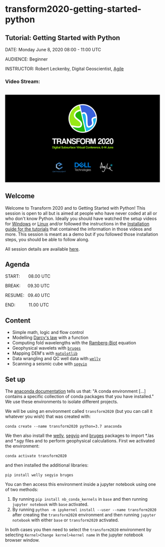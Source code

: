 # transform2020-getting-started-python

## Tutorial: Getting Started with Python

DATE: Monday June 8, 2020 08:00 - 11:00 UTC

AUDIENCE: Beginner

INSTRUCTOR: Robert Leckenby, Digital Geoscientist, [Agile](https://agilescientific.com/)

### Video Stream:
<br>
<a href="https://youtu.be/iIOMiN8Cacs?t=294" target="_blank">
    <img src="./youtube_thumbnail.png" width=800 />
</a>

## Welcome
Welcome to Transform 2020 and to Getting Started with Python! This session is open to all but is aimed at people who have never coded at all or who don't know Python. Ideally you should have watched the setup videos for [Windows](https://youtu.be/FdatS_NKVrM) or [Linux](https://youtu.be/3ncwbHyZeAg) and/or followed the instructions in the [Installation guide for the tutorials](http://swu.ng/t20-python-setup) that contained the information in those videos and more. This session is meant as a demo but if you followed those installation steps, you should be able to follow along.

All session details are available [here](https://transform2020.sched.com/).

## Agenda
START:&nbsp;&nbsp;&nbsp;&nbsp;&nbsp;&nbsp;&nbsp;08.00 UTC

BREAK:&nbsp;&nbsp;&nbsp;&nbsp;&nbsp;&nbsp;09.30 UTC

RESUME:&nbsp;&nbsp;&nbsp;09.40 UTC

END:&nbsp;&nbsp;&nbsp;&nbsp;&nbsp;&nbsp;&nbsp;&nbsp;&nbsp;&nbsp;&nbsp;11.00 UTC

## Content

- Simple math, logic and flow control
- Modelling [Darcy's law](https://en.wikipedia.org/wiki/Darcy%27s_law) with a function
- Computing fold wavelengths with the [Ramberg-Biot](https://blogs.agu.org/mountainbeltway/2010/10/15/friday-fold-wavelength-contrast/) equation
- Geophysical wavelets with [`bruges`](https://github.com/agile-geoscience/bruges)
- Mapping DEM's with [`matplotlib`](https://matplotlib.org/)
- Data wrangling and QC well data with [`welly`](https://github.com/agile-geoscience/welly)
- Scanning a seismic cube with [`segyio`](https://github.com/equinor/segyio)

## Set up

The [anaconda documentation](https://docs.conda.io/projects/conda/en/latest/user-guide/concepts/environments.html#conda-environments) tells us that: "A conda environment [...] contains a specific collection of conda packages that you have installed." We use these environments to isolate different projects.

We will be using an environment called `transform2020` (but you can call it whatever you wish) that was created with:

`conda create --name transform2020 python=3.7 anaconda`

We then also install the [welly](https://github.com/agile-geoscience/welly), [segyio](https://github.com/equinor/segyio) and [bruges](https://github.com/agile-geoscience/bruges) packages to import \*.las and \*.sgy files and to perform geophysical calculations. First we activated the environment:

`conda activate transform2020`

and then installed the additional libraries:

`pip install welly segyio bruges`

You can then access this environment inside a jupyter notebook using one of two methods:
1. By running `pip install nb_conda_kernels` in `base` and then running `jupyter notebook` with `base` activated.
2. By running `python -m ipykernel install --user --name transform2020` after creating the `transform2020` environment and then running `jupyter notebook` with either `base` or `transform2020` activated.

In both cases you then need to select the `transform2020` environment by selecting `Kernel>Change kernel>kernel name` in the jupyter notebook browser window.